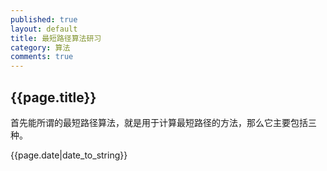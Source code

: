 ```yaml
---
published: true
layout: default
title: 最短路径算法研习
category: 算法
comments: true
---
```

## {{page.title}}
> 
首先能所谓的最短路径算法，就是用于计算最短路径的方法，那么它主要包括三种。
> 
{{page.date|date_to_string}}
